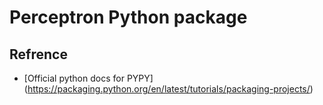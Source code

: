 # **Perceptron Python package**


## Refrence

* [Official python docs for PYPY] (https://packaging.python.org/en/latest/tutorials/packaging-projects/)
